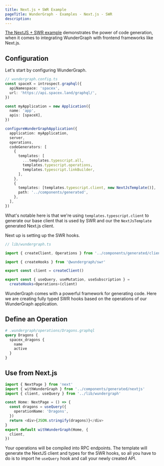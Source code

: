 ```yaml
---
title: Next.js + SWR Example
pageTitle: WunderGraph - Examples - Next.js - SWR
description:
---
```


[The NextJS + SWR example](https://github.com/wundergraph/wundergraph/tree/main/examples/nextjs-swr) demonstrates the power of
code generation,
when it comes to integrating WunderGraph with frontend frameworks like Next.js.

## Configuration

Let's start by configuring WunderGraph.

```typescript
// wundergraph.config.ts
const spaceX = introspect.graphql({
  apiNamespace: 'spacex',
  url: 'https://api.spacex.land/graphql/',
})

const myApplication = new Application({
  name: 'app',
  apis: [spaceX],
})

configureWunderGraphApplication({
  application: myApplication,
  server,
  operations,
  codeGenerators: [
    {
      templates: [
        ...templates.typescript.all,
        templates.typescript.operations,
        templates.typescript.linkBuilder,
      ],
    },
    {
      templates: [templates.typescript.client, new NextJsTemplate()],
      path: '../components/generated',
    },
  ],
})
```

What's notable here is that we're using `templates.typescript.client` to generate our base client that is used by SWR and our the `NextJsTemplate` generated Next.js client.

Next up is setting up the SWR hooks.

```ts
// lib/wundergraph.ts

import { createClient, Operations } from '../components/generated/client'

import { createHooks } from '@wundergraph/swr'

export const client = createClient()

export const { useQuery, useMutation, useSubscription } =
  createHooks<Operations>(client)
```

WunderGraph comes with a powerful framework for generating code.
Here we are creating fully typed SWR hooks based on the operations of our WunderGraph application.

## Define an Operation

```graphql
# .wundergraph/operations/Dragons.graphql
query Dragons {
  spacex_dragons {
    name
    active
  }
}
```

## Use from Next.js

```typescript
import { NextPage } from 'next'
import { withWunderGraph } from '../components/generated/nextjs'
import { client, useQuery } from '../lib/wundergraph'

const Home: NextPage = () => {
  const dragons = useQuery({
    operationName: 'Dragons',
  })
  return <div>{JSON.stringify(dragons)}</div>
}
export default withWunderGraph(Home, {
  client,
})
```

Your operations will be compiled into RPC endpoints.
The template will generate the NextJS client and types for the SWR hooks,
so all you have to do is to import he `useQuery` hook and call your newly created API.
